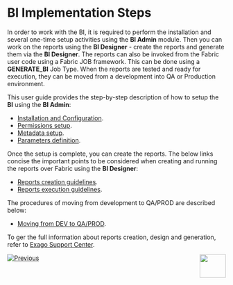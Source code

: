 # BI Implementation Steps 

In order to work with the BI, it is required to perform the installation and several one-time setup activities using the **BI Admin** module. Then you can work on the reports using the **BI Designer** - create the reports and generate them via the **BI Designer**. The reports can also be invoked from the Fabric user code using a Fabric JOB framework. This can be done using a **GENERATE_BI** Job Type. When the reports are tested and ready for execution, they can be moved from a development into QA or Production environment.

This user guide provides the step-by-step description of how to setup the **BI** using the **BI Admin**:

* [Installation and Configuration](01_Installation.md).
* [Permissions setup](02_Permissions_Setup.md).
* [Metadata setup](03_Metadata_Setup).
* [Parameters definition](04_parameters.md).

Once the setup is complete, you can create the reports. The below links concise the important points to be considered when creating and running the reports over Fabric using the **BI Designer**:

* [Reports creation guidelines](05_report_creation_guidelines.md).
* [Reports execution guidelines](06_report_execution_guidelines.md).

The procedures of moving from development to QA/PROD are described below:

* [Moving from DEV to QA/PROD](07_moving_from_dev_to_prod.md).

To ger the full information about reports creation, design and generation, refer to [Exago Support Center](https://support.exagoinc.com/hc/en-us).

[![Previous](/articles/images/Previous.png)](00_BI_integration.md)[<img align="right" width="60" height="54" src="/articles/images/Next.png">](01_Installation.md) 
